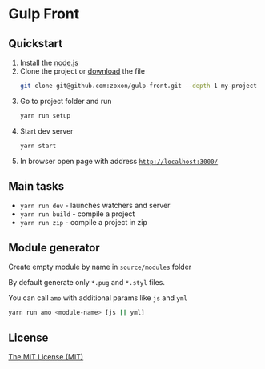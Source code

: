 # Gulp Front

## Quickstart

1. Install the [node.js](https://nodejs.org)
2. Clone the project or [download](https://github.com/zoxon/gulp-front/archive/master.zip) the file
	```sh
	git clone git@github.com:zoxon/gulp-front.git --depth 1 my-project
	```
3. Go to project folder and run
	```bash
	yarn run setup
	```
4. Start dev server
	```bash
	yarn start
	```
5. In browser open page with address [`http://localhost:3000/`](http://localhost:3000/)


## Main tasks

* `yarn run dev` - launches watchers and server
* `yarn run build` - compile a project
* `yarn run zip` - compile a project in zip


## Module generator

Create empty module by name in `source/modules` folder

By default generate only `*.pug` and `*.styl` files.

You can call `amo` with additional params like `js` and `yml`

```sh
yarn run amo <module-name> [js || yml]
```

## License
[The MIT License (MIT)](LICENSE)

